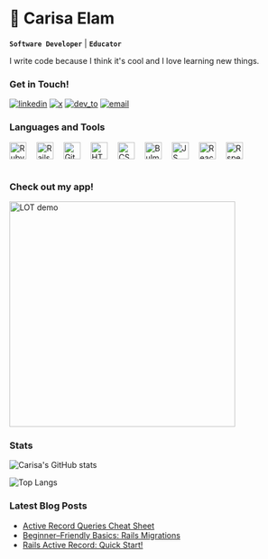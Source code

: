 <h1> 👋 Carisa Elam</h1>

**`Software Developer`** | **`Educator`**

I write code because I think it's cool and I love learning new things.

<h3>Get in Touch!</h3>
<p>
  <a href="https://www.linkedin.com/in/carisa-elam-097368239">
     <img alt="linkedin" title="Connect on LinkedIn" src="https://custom-icon-badges.demolab.com/badge/-LinkedIn-blue?style=for-the-badge&logoColor=white&logo=person"/></a>

  <a href="https://x.com/carisa_may">
     <img alt="x" title="Connect on X" src="https://custom-icon-badges.demolab.com/badge/-Twitter%20/%20X-black?style=for-the-badge&logoColor=white&logo=heart"/></a>

  <a href="https://dev.to/carisaelam">
     <img alt="dev_to" title="Follow Me on Dev.to" src="https://custom-icon-badges.demolab.com/badge/-DEV.to-gold?style=for-the-badge&logoColor=black&logo=pencil"/></a> 
 
   <a href="mailto:carisaelam@gmail.com">
     <img alt="email" title="Email me" src="https://custom-icon-badges.demolab.com/badge/-Email-indigo?style=for-the-badge&logoColor=white&logo=mail"/></a> 
</p>

<h3>Languages and Tools</h3>
<div>
   <img alt="Ruby" width="30px" style="padding-right:14px; vertical-align:middle;"  src="https://cdn.jsdelivr.net/gh/devicons/devicon@latest/icons/ruby/ruby-original.svg" />
   
   <img alt="Rails" width="30px" style="padding-right:14px; vertical-align:middle;"  src="https://cdn.jsdelivr.net/gh/devicons/devicon@latest/icons/rails/rails-plain.svg" />
   
   <img alt="Git" width="30px" style="padding-right:14px; vertical-align:middle;"  src="https://cdn.jsdelivr.net/gh/devicons/devicon@latest/icons/git/git-original.svg" />
   
   <img alt="HTML" width="30px" style="padding-right:14px; vertical-align:middle;"  src="https://cdn.jsdelivr.net/gh/devicons/devicon@latest/icons/html5/html5-original.svg" />
   
   <img alt="CSS" width="30px" style="padding-right:14px; vertical-align:middle;"  src="https://cdn.jsdelivr.net/gh/devicons/devicon@latest/icons/css3/css3-original.svg" />
   
   <img alt="Bulma" width="30px" style="padding-right:14px; vertical-align:middle;"  src="https://cdn.jsdelivr.net/gh/devicons/devicon@latest/icons/bulma/bulma-plain.svg" />
   
   <img alt="JS" width="30px" style="padding-right:14px; vertical-align:middle;"  src="https://cdn.jsdelivr.net/gh/devicons/devicon@latest/icons/javascript/javascript-original.svg" />
   
   <img alt="React" width="30px" style="padding-right:14px; vertical-align:middle;"  src="https://cdn.jsdelivr.net/gh/devicons/devicon@latest/icons/react/react-original.svg" />
   
   <img alt="Rspec" width="30px" style="padding-right:14px; vertical-align:middle;" src="https://cdn.jsdelivr.net/gh/devicons/devicon@latest/icons/rspec/rspec-original.svg" />
</div>

<h1></h1>

<h3>Check out my app!</h3>
<img src="assets/images/LOT-demo-911.gif" alt="LOT demo" style="width:400px; height: auto;">

<h3>Stats</h3>

![Carisa's GitHub stats](https://github-readme-stats.vercel.app/api?username=carisaelam&show=prs_merged&show_icons=true&hide=prs,issues,stars&theme=flag-india&theme=transparent&hide_rank=true&custom_title=GitHub%20Stats)

![Top Langs](https://github-readme-stats.vercel.app/api/top-langs/?username=carisaelam&layout=compact)

<h3>Latest Blog Posts</h3>

<!-- BLOG-POST-LIST:START -->

- [Active Record Queries Cheat Sheet](https://dev.to/carisaelam/active-record-queries-cheat-sheet-3ppi)
- [Beginner–Friendly Basics: Rails Migrations](https://dev.to/carisaelam/beginner-friendly-basics-rails-migrations-n61)
- [Rails Active Record: Quick Start!](https://dev.to/carisaelam/active-record-quick-start-46o5)
<!-- BLOG-POST-LIST:END -->

